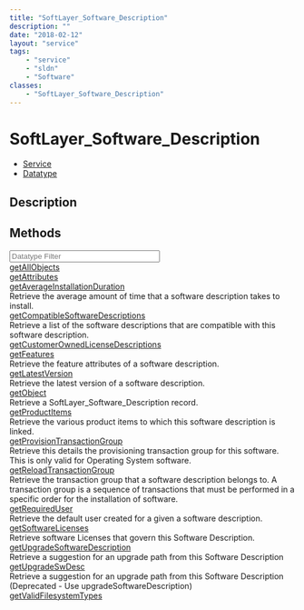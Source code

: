 ```yaml
---
title: "SoftLayer_Software_Description"
description: ""
date: "2018-02-12"
layout: "service"
tags:
    - "service"
    - "sldn"
    - "Software"
classes:
    - "SoftLayer_Software_Description"
---
```

# SoftLayer_Software_Description
<div id='service-datatype'>
    <ul id='sldn-reference-tabs'>
    <li id='service'> <a href='/reference/services/SoftLayer_Software_Description' >Service</a></li>    <li id='datatype'> <a href='/reference/datatypes/SoftLayer_Software_Description' >Datatype</a></li>
    </ul>
</div>

## Description




        
<div id="properties" class="content">
    <h2>Methods</h2>
    <div class="view-filters">
        <div class="clearfix">
            <div class="search-input-box">
                <input placeholder="Datatype Filter" onkeyup="titleSearch(inputId='edit-combine', divId='method-div', elementClass='method-row')" 
                    type="text" id="edit-combine" value="" size="30" maxlength="128" class="form-text">
            </div>
        </div>
    </div>
    <div id="method-div">
            <div class="method-row">
                        <span class='view-field-title'><a href='/reference/services/SoftLayer_Software_Description/getAllObjects'> getAllObjects</a> </span>
            <div class='views-field-body'></div>
        </div>
            <div class="method-row">
                        <span class='view-field-title'><a href='/reference/services/SoftLayer_Software_Description/getAttributes'> getAttributes</a> </span>
            <div class='views-field-body'></div>
        </div>
            <div class="method-row">
                        <span class='view-field-title'><a href='/reference/services/SoftLayer_Software_Description/getAverageInstallationDuration'> getAverageInstallationDuration</a> </span>
            <div class='views-field-body'>Retrieve the average amount of time that a software description takes to install.</div>
        </div>
            <div class="method-row">
                        <span class='view-field-title'><a href='/reference/services/SoftLayer_Software_Description/getCompatibleSoftwareDescriptions'> getCompatibleSoftwareDescriptions</a> </span>
            <div class='views-field-body'>Retrieve a list of the software descriptions that are compatible with this software description.</div>
        </div>
            <div class="method-row">
                        <span class='view-field-title'><a href='/reference/services/SoftLayer_Software_Description/getCustomerOwnedLicenseDescriptions'> getCustomerOwnedLicenseDescriptions</a> </span>
            <div class='views-field-body'></div>
        </div>
            <div class="method-row">
                        <span class='view-field-title'><a href='/reference/services/SoftLayer_Software_Description/getFeatures'> getFeatures</a> </span>
            <div class='views-field-body'>Retrieve the feature attributes of a software description.</div>
        </div>
            <div class="method-row">
                        <span class='view-field-title'><a href='/reference/services/SoftLayer_Software_Description/getLatestVersion'> getLatestVersion</a> </span>
            <div class='views-field-body'>Retrieve the latest version of a software description.</div>
        </div>
            <div class="method-row">
                        <span class='view-field-title'><a href='/reference/services/SoftLayer_Software_Description/getObject'> getObject</a> </span>
            <div class='views-field-body'>Retrieve a SoftLayer_Software_Description record.</div>
        </div>
            <div class="method-row">
                        <span class='view-field-title'><a href='/reference/services/SoftLayer_Software_Description/getProductItems'> getProductItems</a> </span>
            <div class='views-field-body'>Retrieve the various product items to which this software description is linked.</div>
        </div>
            <div class="method-row">
                        <span class='view-field-title'><a href='/reference/services/SoftLayer_Software_Description/getProvisionTransactionGroup'> getProvisionTransactionGroup</a> </span>
            <div class='views-field-body'>Retrieve this details the provisioning transaction group for this software. This is only valid for Operating System software.</div>
        </div>
            <div class="method-row">
                        <span class='view-field-title'><a href='/reference/services/SoftLayer_Software_Description/getReloadTransactionGroup'> getReloadTransactionGroup</a> </span>
            <div class='views-field-body'>Retrieve the transaction group that a software description belongs to. A transaction group is a sequence of transactions that must be performed in a specific order for the installation of software.</div>
        </div>
            <div class="method-row">
                        <span class='view-field-title'><a href='/reference/services/SoftLayer_Software_Description/getRequiredUser'> getRequiredUser</a> </span>
            <div class='views-field-body'>Retrieve the default user created for a given a software description.</div>
        </div>
            <div class="method-row">
                        <span class='view-field-title'><a href='/reference/services/SoftLayer_Software_Description/getSoftwareLicenses'> getSoftwareLicenses</a> </span>
            <div class='views-field-body'>Retrieve software Licenses that govern this Software Description.</div>
        </div>
            <div class="method-row">
                        <span class='view-field-title'><a href='/reference/services/SoftLayer_Software_Description/getUpgradeSoftwareDescription'> getUpgradeSoftwareDescription</a> </span>
            <div class='views-field-body'>Retrieve a suggestion for an upgrade path from this Software Description</div>
        </div>
            <div class="method-row">
                        <span class='view-field-title'><a href='/reference/services/SoftLayer_Software_Description/getUpgradeSwDesc'> getUpgradeSwDesc</a> </span>
            <div class='views-field-body'>Retrieve a suggestion for an upgrade path from this Software Description (Deprecated - Use upgradeSoftwareDescription)</div>
        </div>
            <div class="method-row">
                        <span class='view-field-title'><a href='/reference/services/SoftLayer_Software_Description/getValidFilesystemTypes'> getValidFilesystemTypes</a> </span>
            <div class='views-field-body'></div>
        </div>
        </div>
</div>

